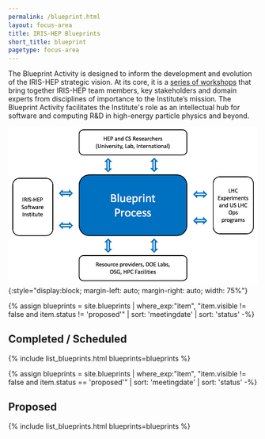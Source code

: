 ```yaml
---
permalink: /blueprint.html
layout: focus-area
title: IRIS-HEP Blueprints
short_title: blueprint
pagetype: focus-area
---
```



  The Blueprint Activity is designed to inform the development and evolution of the IRIS-HEP strategic vision. At its core, it is a [series of workshops](https://indico.cern.ch/category/11329) that bring together IRIS-HEP team members, key stakeholders and domain experts from disciplines of importance to the Institute’s mission. The Blueprint Activity facilitates the Institute's role as an intellectual hub for software and computing R&D in high-energy particle physics and beyond.

![Blueprint](/assets/images/blueprint-process.png){:style="display:block; margin-left: auto; margin-right: auto; width: 75%"}

{% assign blueprints = site.blueprints | where_exp:"item", "item.visible != false and item.status != 'proposed'" | sort: 'meetingdate' | sort: 'status' -%}

## Completed / Scheduled
{% include list_blueprints.html blueprints=blueprints %}
<br/>

{% assign blueprints = site.blueprints | where_exp:"item", "item.visible != false and item.status == 'proposed'" | sort: 'meetingdate' | sort: 'status' -%}

## Proposed
{% include list_blueprints.html blueprints=blueprints %}

<br/>
<br/>